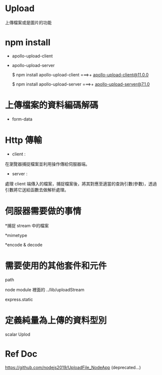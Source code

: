 # Upload
上傳檔案或是圖片的功能

# npm install

* apollo-upload-client

* apollo-upload-server

    $ npm install apollo-upload-client
===>+ apollo-upload-client@11.0.0

    $ npm install apollo-upload-server
===>+ apollo-upload-server@7.1.0

# 上傳檔案的資料編碼解碼

* form-data

# Http 傳輸

* client : 

在瀏覽器捕捉檔案並利用操作傳給伺服器端。

* server : 

處理 client 端傳入的檔案，捕捉檔案後，將其對應至適當的查詢引數(參數)，透過引數將它送給函數去做解析處理。

# 伺服器需要做的事情

*捕捉 stream 中的檔案

*mimetype

*encode & decode

# 需要使用的其他套件和元件

path

node module 裡面的 ../lib/uploadStream

express.static

# 定義純量為上傳的資料型別

scalar Uplod

# Ref Doc

https://github.com/nodejs2019/UploadFile_NodeApp (deprecated...)




